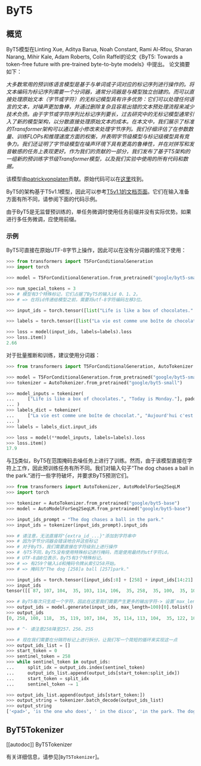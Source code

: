 <!--
版权所有2021年The HuggingFace团队。保留所有权利。

根据Apache许可证第2.0版（“许可证”），除非符合许可证的规定，否则不得使用此文件。
您可以在http://www.apache.org/licenses/LICENSE-2.0获得许可证的副本。

除非适用法律要求或书面同意，根据许可证分发的软件是基于“按原样”的基础上进行分发的，不附带任何形式的明示或暗示保证，也不包括任何担保和条件。详情请参阅许可证，在许可证下限制事项。

⚠️注意，此文件是Markdown格式的，但包含我们doc-builder的特定语法（类似MDX），可能无法在Markdown查看器中正确渲染。

-->

# ByT5

## 概览

ByT5模型在Linting Xue, Aditya Barua, Noah Constant, Rami Al-Rfou, Sharan Narang, Mihir Kale, Adam Roberts, Colin Raffel的论文《ByT5: Towards a token-free future with pre-trained byte-to-byte models》中提出。
论文摘要如下：

*大多数常用的预训练语言模型是基于与单词或子词对应的标记序列进行操作的。将文本编码为标记序列需要一个分词器，通常分词器是与模型独立创建的。而可以直接处理原始文本（字节或字符）的无标记模型具有许多优势：它们可以处理任何语言的文本，对噪声更加鲁棒，并通过删除复杂且容易出错的文本预处理流程来减少技术负债。由于字节或字符序列比标记序列要长，过去研究中的无标记模型通常引入了新的模型架构，以分散直接处理原始文本的成本。在本文中，我们展示了标准的Transformer架构可以通过最小修改来处理字节序列。我们仔细评估了在参数数量、训练FLOPs和推理速度方面的权衡，并表明字节级模型与标记级模型具有竞争力。我们还证明了字节级模型在噪声环境下具有更高的鲁棒性，并在对拼写和发音敏感的任务上表现更好。作为我们的贡献的一部分，我们发布了基于T5架构的一组新的预训练字节级Transformer模型，以及我们实验中使用的所有代码和数据。*

该模型由[patrickvonplaten](https://huggingface.co/patrickvonplaten)贡献。原始代码可以在[这里](https://github.com/google-research/byt5)找到。

ByT5的架构基于T5v1.1模型，因此可以参考[T5v1.1的文档页面](t5v1.1)。它们在输入准备方面有所不同，请参阅下面的代码示例。

由于ByT5是无监督预训练的，单任务微调时使用任务前缀并没有实际优势。如果进行多任务微调，应使用前缀。


### 示例

ByT5可直接在原始UTF-8字节上操作，因此可以在没有分词器的情况下使用：

```python
>>> from transformers import T5ForConditionalGeneration
>>> import torch

>>> model = T5ForConditionalGeneration.from_pretrained("google/byt5-small")

>>> num_special_tokens = 3
>>> # 模型有3个特殊标记，它们占据了ByT5的输入id 0、1、2。
>>> # => 在将id传递给模型之前，需要将utf-8字符编码左移3位。

>>> input_ids = torch.tensor([list("Life is like a box of chocolates.".encode("utf-8"))]) + num_special_tokens

>>> labels = torch.tensor([list("La vie est comme une boîte de chocolat.".encode("utf-8"))]) + num_special_tokens

>>> loss = model(input_ids, labels=labels).loss
>>> loss.item()
2.66
```

对于批量推断和训练，建议使用分词器：

```python
>>> from transformers import T5ForConditionalGeneration, AutoTokenizer

>>> model = T5ForConditionalGeneration.from_pretrained("google/byt5-small")
>>> tokenizer = AutoTokenizer.from_pretrained("google/byt5-small")

>>> model_inputs = tokenizer(
...     ["Life is like a box of chocolates.", "Today is Monday."], padding="longest", return_tensors="pt"
... )
>>> labels_dict = tokenizer(
...     ["La vie est comme une boîte de chocolat.", "Aujourd'hui c'est lundi."], padding="longest", return_tensors="pt"
... )
>>> labels = labels_dict.input_ids

>>> loss = model(**model_inputs, labels=labels).loss
>>> loss.item()
17.9
```

与[T5](t5)类似，ByT5在范围掩码去噪任务上进行了训练。然而，由于该模型直接在字符上工作，因此预训练任务有所不同。我们对输入句子“The dog chases a ball in the park.”进行一些字符破坏，并要求ByT5预测它们。

```python
>>> from transformers import AutoTokenizer, AutoModelForSeq2SeqLM
>>> import torch

>>> tokenizer = AutoTokenizer.from_pretrained("google/byt5-base")
>>> model = AutoModelForSeq2SeqLM.from_pretrained("google/byt5-base")

>>> input_ids_prompt = "The dog chases a ball in the park."
>>> input_ids = tokenizer(input_ids_prompt).input_ids

>>> # 请注意，无法直接将"{extra_id_...}"添加到字符串中
>>> # 因为字节分词器会错误地合并这些标记
>>> # 对于ByT5，我们需要直接在字符级别上进行操作
>>> # 与T5不同，ByT5没有使用特殊标记进行掩码，而是使用最终的utf字符id。
>>> # UTF-8由8位表示，ByT5有3个特殊标记。
>>> # => 有259个输入id和掩码令牌从索引258开始。
>>> # => 掩码为"The dog [258]a ball [257]park."

>>> input_ids = torch.tensor([input_ids[:8] + [258] + input_ids[14:21] + [257] + input_ids[28:]])
>>> input_ids
tensor([[ 87, 107, 104,  35, 103, 114, 106,  35, 258,  35, 100,  35, 101, 100, 111, 111, 257,  35, 115, 100, 117, 110,  49,   1]])

>>> # ByT5每次只生成一个字符，因此在这里我们需要产生更多的输出字符-> 设置`max_length=100`。
>>> output_ids = model.generate(input_ids, max_length=100)[0].tolist()
>>> output_ids
[0, 258, 108, 118,  35, 119, 107, 104,  35, 114, 113, 104,  35, 122, 107, 114,  35, 103, 114, 104, 118, 257,  35, 108, 113,  35, 119, 107, 104,  35, 103, 108, 118, 102, 114, 256, 108, 113,  35, 119, 107, 104, 35, 115, 100, 117, 110,  49,  35,  87, 107, 104,  35, 103, 114, 106, 35, 108, 118,  35, 119, 107, 104,  35, 114, 113, 104,  35, 122, 107, 114,  35, 103, 114, 104, 118,  35, 100,  35, 101, 100, 111, 111,  35, 108, 113, 255,  35, 108, 113,  35, 119, 107, 104,  35, 115, 100, 117, 110,  49]

>>> # ^- 请注意258降至257、256、255

>>> # 现在我们需要在分隔符标记上进行拆分，让我们写一个简短的循环来实现这一点
>>> output_ids_list = []
>>> start_token = 0
>>> sentinel_token = 258
>>> while sentinel_token in output_ids:
...     split_idx = output_ids.index(sentinel_token)
...     output_ids_list.append(output_ids[start_token:split_idx])
...     start_token = split_idx
...     sentinel_token -= 1

>>> output_ids_list.append(output_ids[start_token:])
>>> output_string = tokenizer.batch_decode(output_ids_list)
>>> output_string
['<pad>', 'is the one who does', ' in the disco', 'in the park. The dog is the one who does a ball in', ' in the park.']
```


## ByT5Tokenizer

[[autodoc]] ByT5Tokenizer

有关详细信息，请参见[`ByT5Tokenizer`]。